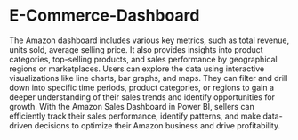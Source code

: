 # E-Commerce-Dashboard

The  Amazon dashboard includes various key metrics, such as total revenue, units sold, average selling price. It also provides insights into product categories, top-selling products, and sales performance by geographical regions or marketplaces.
Users can explore the data using interactive visualizations like line charts, bar graphs, and maps. They can filter and drill down into specific time periods, product categories, or regions to gain a deeper understanding of their sales trends and identify opportunities for growth.
With the Amazon Sales Dashboard in Power BI, sellers can efficiently track their sales performance, identify patterns, and make data-driven decisions to optimize their Amazon business and drive profitability.
